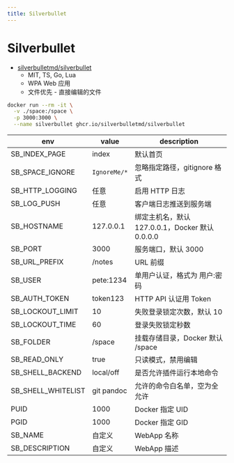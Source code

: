 ```yaml
---
title: Silverbullet
---
```


# Silverbullet

- [silverbulletmd/silverbullet](https://github.com/silverbulletmd/silverbullet)
  - MIT, TS, Go, Lua
  - WPA Web 应用
  - 文件优先 - 直接编辑的文件

```bash
docker run --rm -it \
  -v ./space:/space \
  -p 3000:3000 \
  --name silverbullet ghcr.io/silverbulletmd/silverbullet
```

| env                | value        | description                                     |
| ------------------ | ------------ | ----------------------------------------------- |
| SB_INDEX_PAGE      | index        | 默认首页                                        |
| SB_SPACE_IGNORE    | `IgnoreMe/*` | 忽略指定路径，gitignore 格式                    |
| SB_HTTP_LOGGING    | 任意         | 启用 HTTP 日志                                  |
| SB_LOG_PUSH        | 任意         | 客户端日志推送到服务端                          |
| SB_HOSTNAME        | 127.0.0.1    | 绑定主机名，默认 127.0.0.1，Docker 默认 0.0.0.0 |
| SB_PORT            | 3000         | 服务端口，默认 3000                             |
| SB_URL_PREFIX      | /notes       | URL 前缀                                        |
| SB_USER            | pete:1234    | 单用户认证，格式为 用户:密码                    |
| SB_AUTH_TOKEN      | token123     | HTTP API 认证用 Token                           |
| SB_LOCKOUT_LIMIT   | 10           | 失败登录锁定次数，默认 10                       |
| SB_LOCKOUT_TIME    | 60           | 登录失败锁定秒数                                |
| SB_FOLDER          | /space       | 挂载存储目录，Docker 默认 /space                |
| SB_READ_ONLY       | true         | 只读模式，禁用编辑                              |
| SB_SHELL_BACKEND   | local/off    | 是否允许插件运行本地命令                        |
| SB_SHELL_WHITELIST | git pandoc   | 允许的命令白名单，空为全允许                    |
| PUID               | 1000         | Docker 指定 UID                                 |
| PGID               | 1000         | Docker 指定 GID                                 |
| SB_NAME            | 自定义       | WebApp 名称                                     |
| SB_DESCRIPTION     | 自定义       | WebApp 描述                                     |
